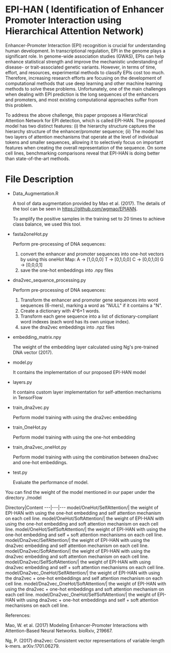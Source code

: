 # EPI-HAN ( Identification of Enhancer Promoter Interaction using Hierarchical Attention Network)
Enhancer-Promoter Interaction (EPI) recognition is crucial for understanding human development. In transcriptional regulation, EPI in the genome plays a significant role. In genome-wide association studies (GWAS), EPIs can help enhance statistical strength and improve the mechanistic understanding of disease- or trait-associated genetic variants. However, in terms of time, effort, and resources, experimental methods to classify EPIs cost too much. Therefore, increasing research efforts are focusing on the development of computational methods that use deep learning and other machine learning methods to solve these problems. Unfortunately, one of the main challenges when dealing with EPI prediction is the long sequences of the enhancers and promoters, and most existing computational approaches suffer from this problem.

To address the above challenge, this paper proposes a Hierarchical Attention Network for EPI detection, which is called EPI-HAN. The proposed model has two distinct features: (i) the hierarchy structure captures the hierarchy structure of the enhancer/promoter sequence; (ii) The model has two layers of attention mechanisms that operate at the level of individual tokens and smaller sequences, allowing it to selectively focus on important features when creating the overall representation of the sequence. On some cell lines, benchmarking comparisons reveal that EPI-HAN is doing better than state-of-the-art methods.

# File Description 
- Data_Augmentation.R

  A tool of data augmentation provided by Mao et al. (2017). The details of the tool can be seen in https://github.com/wgmao/EPIANN.

  To amplify the positive samples in the training set to 20 times to achieve class balance, we used this tool.
  
- fasta2oneHot.py

  Perform pre-processing of DNA sequences:
  1. convert the enhancer and promoter sequences into one-hot vectors by using this oneHot Map:
     A -> [1,0,0,0]
     T -> [0,1,0,0]
     C -> [0,0,1,0]
     G -> [0,0,0,1]
  2. save the one-hot embeddings into .npy files

- dna2vec_sequence_processing.py

  Perform pre-processing of DNA sequences:

  1. Transform the enhancer and promoter gene sequences into word sequences (6-mers), marking a word as "NULL" if it contains a "N".
  2. Create a dictionary with 4^6+1 words.
  3. Transform each gene sequence into a list of dictionary-compliant word indexes (each word has its own unique index).
  4. save the dna2vec embeddings into .npz files
  
- embedding_matrix.npy

    The weight of the embedding layer calculated using Ng's pre-trained DNA vector (2017).
    
- model.py

    It contains the implementation of our proposed EPI-HAN model

- layers.py

    It contains custom layer implementation for self-attention mechanisms in TensorFlow

- train_dna2vec.py

  Perform model training with using the dna2vec embedding

- train_OneHot.py

    Perform model training with using the one-hot embedding

- train_dna2vec_oneHot.py

  Perform model training with using the combination between dna2vec and one-hot embeddings.

- test.py

  Evaluate the performance of model.
  
You can find the weight of the model mentioned in our paper under the directory ./model

Directory|Content
  ---|---|---
  model/OneHot/SelfAttention/| the weight of EPI-HAN with using the one-hot embedding and self attention mechanism on each cell line.
  model/OneHot/SoftAttention/| the weight of EPI-HAN with using the one-hot embedding and soft attention mechanism on each cell line.
  model/OneHot/SelfSoftAttention/| the weight of EPI-HAN with using the one-hot embedding and self + soft attention mechanisms on each cell line.
  model/Dna2vec/SelfAttention/| the weight of EPI-HAN with using the dna2vec embedding and self attention mechanism on each cell line.
  model/Dna2vec/SoftAttention/| the weight of EPI-HAN with using the dna2vec embedding and soft attention mechanism on each cell line.
  model/Dna2vec/SelfSoftAttention/| the weight of EPI-HAN with using dna2vec embedding and self + soft attention mechanisms on each cell line.
  model/Dna2vec_OneHot/SelfAttention/| the weight of EPI-HAN with using the dna2vec + one-hot embeddings and self attention mechanism on each cell line.
  model/Dna2vec_OneHot/SoftAttention/| the weight of EPI-HAN with using the dna2vec + one-hot embeddings and soft attention mechanism on each cell line.
  model/Dna2vec_OneHot/SelfSoftAttention/| the weight of EPI-HAN with using dna2vec + one-hot embeddings and self + soft attention mechanisms on each cell line.

References:

  Mao, W. et al. (2017) Modeling Enhancer-Promoter Interactions with Attention-Based Neural Networks. bioRxiv, 219667.

  Ng, P. (2017) dna2vec: Consistent vector representations of variable-length k-mers. arXiv:1701.06279.
